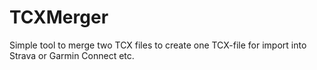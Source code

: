 # TCXMerger
Simple tool to merge two TCX files to create one TCX-file for import into Strava or Garmin Connect etc.


